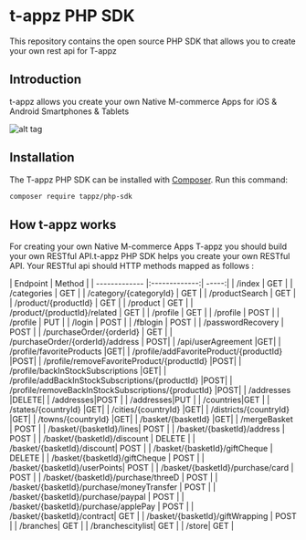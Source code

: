 # t-appz   PHP SDK


This repository contains the open source PHP SDK that allows you to create your own rest api for T-appz


## Introduction

t-appz allows you create your own   Native M-commerce Apps for iOS & Android Smartphones & Tablets

 ![alt tag](http://t-appz.com/wp-content/uploads/2015/05/cihazlar.png)

## Installation


The T-appz PHP SDK can be installed with [Composer](https://getcomposer.org/). Run this command:

```sh
composer require tappz/php-sdk
```

## How t-appz works 
For creating your own   Native M-commerce Apps T-appz  you should build your own RESTful API.t-appz   PHP SDK  helps you create your own RESTful API.
Your RESTful api  should   HTTP methods mapped as follows   : 

| Endpoint         | Method           |
| ------------- |:-------------:| -----:|
| /index        | GET | 
| /categories   | GET    | 
| /category/{categoryId} | GET       |
| /productSearch | GET       |
| /product/{productId} | GET       |
| /product | GET       |
| /product/{productId}/related | GET       |
| /profile | GET       |
| /profile | POST       |
| /profile | PUT      |
| /login | POST       |
| /fblogin | POST       |
| /passwordRecovery | POST       |
| /purchaseOrder/{orderId} | GET       |
| /purchaseOrder/{orderId}/address | POST|
| /api/userAgreement |GET|
| /profile/favoriteProducts |GET|
| /profile/addFavoriteProduct/{productId} |POST|
| /profile/removeFavoriteProduct/{productId} |POST|
| /profile/backInStockSubscriptions |GET|
| /profile/addBackInStockSubscriptions/{productId} |POST|
| /profile/removeBackInStockSubscriptions/{productId} |POST|
| /addresses |DELETE|
| /addresses|POST |
| /addresses|PUT |
| /countries|GET |
| /states/{countryId} |GET|
| /cities/{countryId} |GET|
| /districts/{countryId} |GET|
| /towns/{countryId} |GET|
| /basket/{basketId} |GET|
| /mergeBasket | POST |
| /basket/{basketId}/lines| POST |
| /basket/{basketId}/address | POST |
| /basket/{basketId}/discount | DELETE |
| /basket/{basketId}/discount| POST |
| /basket/{basketId}/giftCheque | DELETE  |
| /basket/{basketId}/giftCheque | POST |
| /basket/{basketId}/userPoints| POST |
| /basket/{basketId}/purchase/card | POST |
| /basket/{basketId}/purchase/threeD | POST |
| /basket/{basketId}/purchase/moneyTransfer | POST |
| /basket/{basketId}/purchase/paypal | POST |
| /basket/{basketId}/purchase/applePay  | POST |
| /basket/{basketId}/contract| GET |
| /basket/{basketId}/giftWrapping | POST |
| /branches| GET | 
| /branchescitylist| GET |
| /store| GET | 
